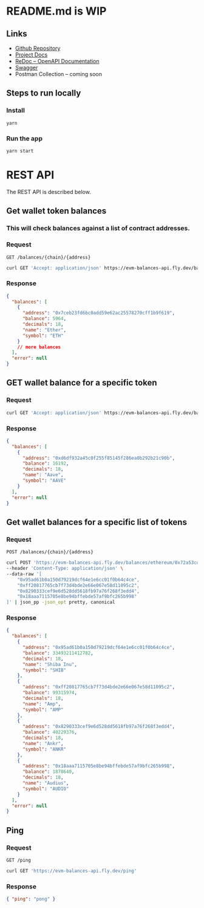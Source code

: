 # README.md is WIP

## Links

- [Github Repository](https://github.com/o-az/evm-balances-api)
- [Project Docs](https://example.com)
- [ReDoc – OpenAPI Documentation](https://redocly.github.io/redoc/?url=https://evm-balances-api.fly.dev/docs/json)
- [Swagger](https://evm-balances-api.fly.dev/docs/static/index.html)
- Postman Collection – coming soon

## Steps to run locally

### Install

    yarn

### Run the app

    yarn start

# REST API

The REST API is described below.

## Get wallet token balances

### This will check balances against a list of contract addresses.

### Request

`GET /balances/{chain}/{address}`

```sh
curl GET 'Accept: application/json' https://evm-balances-api.fly.dev/balances/polygon/0xBA12222222228d8Ba445958a75a0704d566BF2C8 | json_pp -json_opt pretty,canonical
```

### Response

```json
{
  "balances": [
    {
      "address": "0x7ceb23fd6bc0add59e62ac25578270cff1b9f619",
      "balance": 5964,
      "decimals": 18,
      "name": "Ether",
      "symbol": "ETH"
    }
    // more balances
  ],
  "error": null
}
```

## GET wallet balance for a specific token

### Request

```sh
curl GET 'Accept: application/json' https://evm-balances-api.fly.dev/balance/polygon/0xBA12222222228d8Ba445958a75a0704d566BF2C8?token=0xd6df932a45c0f255f85145f286ea0b292b21c90b | json_pp -json_opt pretty,canonical
```

### Response

```json
{
  "balances": [
    {
      "address": "0xd6df932a45c0f255f85145f286ea0b292b21c90b",
      "balance": 16192,
      "decimals": 18,
      "name": "Aave",
      "symbol": "AAVE"
    }
  ],
  "error": null
}
```

## Get wallet balances for a specific list of tokens

### Request

`POST /balances/{chain}/{address}`

```sh
curl POST 'https://evm-balances-api.fly.dev/balances/ethereum/0x72a53cdbbcc1b9efa39c834a540550e23463aacb' \
--header 'Content-Type: application/json' \
--data-raw '[
    "0x95ad61b0a150d79219dcf64e1e6cc01f0b64c4ce",
    "0xff20817765cb7f73d4bde2e66e067e58d11095c2",
    "0x8290333cef9e6d528dd5618fb97a76f268f3edd4",
    "0x18aaa7115705e8be94bffebde57af9bfc265b998"
]' | json_pp -json_opt pretty, canonical
```

### Response

```json
{
  "balances": [
    {
      "address": "0x95ad61b0a150d79219dcf64e1e6cc01f0b64c4ce",
      "balance": 33493211412782,
      "decimals": 18,
      "name": "Shiba Inu",
      "symbol": "SHIB"
    },
    {
      "address": "0xff20817765cb7f73d4bde2e66e067e58d11095c2",
      "balance": 99315974,
      "decimals": 18,
      "name": "Amp",
      "symbol": "AMP"
    },
    {
      "address": "0x8290333cef9e6d528dd5618fb97a76f268f3edd4",
      "balance": 40229376,
      "decimals": 18,
      "name": "Ankr",
      "symbol": "ANKR"
    },
    {
      "address": "0x18aaa7115705e8be94bffebde57af9bfc265b998",
      "balance": 1878640,
      "decimals": 18,
      "name": "Audius",
      "symbol": "AUDIO"
    }
  ],
  "error": null
}
```

## Ping

### Request

`GET /ping`

```sh
curl GET 'https://evm-balances-api.fly.dev/ping'
```

### Response

```json
{ "ping": "pong" }
```
